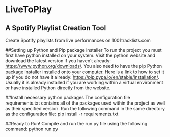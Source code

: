 # LiveToPlay
## A Spotify Playlist Creation Tool

Create Spotify playlists from live performances on 1001tracklists.com

##Setting up Python and Pip package installer
To run the project you must first have python installed on your system. Visit the python website and download the latest version if you haven’t already: https://www.python.org/downloads/. 
You also need to have the pip Python package installer installed onto your computer. Here is a link to how to set it up if you do not have it already: https://pip.pypa.io/en/stable/installation/. 
Usually it is already installed if you are working within a virtual environment or have installed Python directly from the website. 

##Install necessary python packages
The configuration file requirements.txt contains all of the packages used within the project as well as their specified version. 
Run the following command in the same directory as the configuration file: pip install -r requirements.txt

##Ready to Run!
Compile and run the run.py file using the following command:
python run.py
